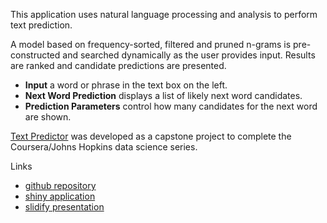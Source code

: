
This application uses natural language processing and analysis to perform text prediction.

A model based on frequency-sorted, filtered and pruned n-grams is pre-constructed and searched dynamically as the user provides input. Results are ranked and candidate predictions are presented.

* **Input** a word or phrase in the text box on the left.
* **Next Word Prediction** displays a list of likely next word candidates.
* **Prediction Parameters** control how many candidates for the next
word are shown.

[Text Predictor](https://pchuck.shinyapps.io/text-predictor) was developed as a capstone project to complete the Coursera/Johns Hopkins data science series.

Links

* [github repository](https://github.com/pchuck/coursera-ds-capstone)
* [shiny application](https://pchuck.shinyapps.io/text-predictor)
* [slidify presentation](http://pchuck.github.io/coursera-ds-capstone)
